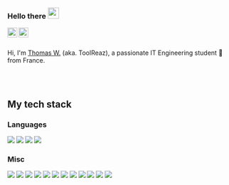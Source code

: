 ### Hello there <img src="https://media.giphy.com/media/hvRJCLFzcasrR4ia7z/giphy.gif" width="25px">
<a href="https://fr.linkedin.com/in/thomas-weidmann">
  <img align="left" alt="Thomas W's LinkedIN" width="22px" src="https://raw.githubusercontent.com/peterthehan/peterthehan/master/assets/linkedin.svg" />
</a>
<a href="https://www.reddit.com/user/ToolReaz">
  <img align="left" alt="ToolReaz's Reddit" width="22px" src="https://raw.githubusercontent.com/peterthehan/peterthehan/master/assets/reddit.svg" />
</a>

<br />
<br />

Hi, I'm [Thomas W.](https://toolreaz.space/) (aka. ToolReaz), a passionate IT Engineering student 🚀 from France.

<br />
<br />

## My tech stack

### Languages
![](https://img.shields.io/badge/-JavaScript-blueviolet?style=for-the-badge&logo=javascript&logoColor=white&color=6aa6f8)
![](https://img.shields.io/badge/Language-HTML-blueviolet?style=for-the-badge&logo=html5&logoColor=white&color=6aa6f8)
![](https://img.shields.io/badge/Language-CSS-blueviolet?style=for-the-badge&logo=css3&logoColor=white&color=6aa6f8)
![](https://img.shields.io/badge/Language-CSS-blueviolet?style=for-the-badge&logo=css3&logoColor=white&color=6aa6f8)

### Misc
![](https://img.shields.io/badge/OS-ArchLinux-blueviolet?style=for-the-badge&logo=linux&logoColor=white&color=6aa6f8)
![](https://img.shields.io/badge/Editor-VS_Code-blueviolet?style=for-the-badge&logo=visual-studio-code&logoColor=white&color=6aa6f8)
![](https://img.shields.io/badge/Framework-NodeJS-blueviolet?style=for-the-badge&logo=node.js&logoColor=white&color=6aa6f8)
![](https://img.shields.io/badge/Framework-React-blueviolet?style=for-the-badge&logo=react&logoColor=white&color=6aa6f8)
![](https://img.shields.io/badge/Shell-Bash-blueviolet?style=for-the-badge&logo=gnu-bash&logoColor=white&color=6aa6f8)
![](https://img.shields.io/badge/Tool-Docker-blueviolet?style=for-the-badge&logo=docker&logoColor=white&color=6aa6f8)
![](https://img.shields.io/badge/Tool-NodeRED-blueviolet?style=for-the-badge&logo=node-RED&logoColor=white&color=6aa6f8)
![](https://img.shields.io/badge/Framework-Electron-blueviolet?style=for-the-badge&logo=electron&logoColor=white&color=6aa6f8)
![](https://img.shields.io/badge/Framework-Fastify-blueviolet?style=for-the-badge&logo=fastify&logoColor=white&color=6aa6f8)
![](https://img.shields.io/badge/Database-MongoDB-blueviolet?style=for-the-badge&logo=mongodb&logoColor=white&color=6aa6f8)
![](https://img.shields.io/badge/Database-MySQL-blueviolet?style=for-the-badge&logo=mysql&logoColor=white&color=6aa6f8)
![](https://img.shields.io/badge/Tool-Office-blueviolet?style=for-the-badge&logo=microsoft-office&logoColor=white&color=6aa6f8)

